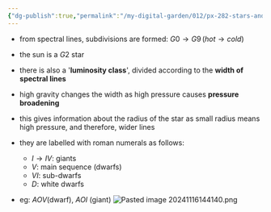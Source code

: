 ```yaml
---
{"dg-publish":true,"permalink":"/my-digital-garden/012/px-282-stars-and-the-solar-system/b-spectral-classification/px-282-b3-spectral-lines-and-classes/","created":"2024-11-25T10:50:32.000+00:00","updated":"2024-11-26T09:34:07.330+00:00"}
---
```


- from spectral lines, subdivisions are formed: $G0 \to G9\, (hot\to cold)$
- the sun is a $G2$ star

- there is also a '**luminosity class**', divided according to the **width of spectral lines**
- high gravity changes the width as high pressure causes **pressure broadening**
- this gives information about the radius of the star as small radius means high pressure, and therefore, wider lines
- they are labelled with roman numerals as follows:
	- $I\to IV:$ giants
	- $V:$ main sequence (dwarfs)
	- $VI:$ sub-dwarfs
	- $D:$ white dwarfs
- eg: $AOV$(dwarf), $AOI$ (giant)
![Pasted image 20241116144140.png](/img/user/pics/Pasted%20image%2020241116144140.png)